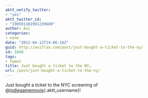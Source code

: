 ```yaml
---
aktt_notify_twitter:
- "yes"
aktt_twitter_id:
- "190501101991239680"
author: Avi
categories:
- none
date: "2012-04-12T14:06:16Z"
guid: http://aviflax.com/post/just-bought-a-ticket-to-the-ny/
id: 1848
tags:
- tweet
title: Just bought a ticket to the NY…
url: /post/just-bought-a-ticket-to-the-ny/
---
```

Just bought a ticket to the NYC screening of @[indiegamemovie](http://twitter.com/indiegamemovie){.aktt_username}!